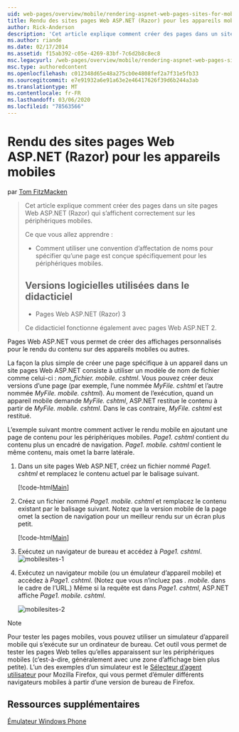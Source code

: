 ```yaml
---
uid: web-pages/overview/mobile/rendering-aspnet-web-pages-sites-for-mobile-devices
title: Rendu des sites pages Web ASP.NET (Razor) pour les appareils mobiles | Microsoft Docs
author: Rick-Anderson
description: 'Cet article explique comment créer des pages dans un site pages Web ASP.NET (Razor) qui s’affichent correctement sur les périphériques mobiles. Ce que vous allez apprendre : comment...'
ms.author: riande
ms.date: 02/17/2014
ms.assetid: f15ab392-c05e-4269-83bf-7c6d2b8c8ec8
msc.legacyurl: /web-pages/overview/mobile/rendering-aspnet-web-pages-sites-for-mobile-devices
msc.type: authoredcontent
ms.openlocfilehash: c012348d65e48a275cb0e4808fef2a7f31e5fb33
ms.sourcegitcommit: e7e91932a6e91a63e2e46417626f39d6b244a3ab
ms.translationtype: MT
ms.contentlocale: fr-FR
ms.lasthandoff: 03/06/2020
ms.locfileid: "78563566"
---
```

# <a name="rendering-aspnet-web-pages-razor-sites-for-mobile-devices"></a>Rendu des sites pages Web ASP.NET (Razor) pour les appareils mobiles

par [Tom FitzMacken](https://github.com/tfitzmac)

> Cet article explique comment créer des pages dans un site pages Web ASP.NET (Razor) qui s’affichent correctement sur les périphériques mobiles.
> 
> Ce que vous allez apprendre :
> 
> - Comment utiliser une convention d’affectation de noms pour spécifier qu’une page est conçue spécifiquement pour les périphériques mobiles.
>   
> 
> ## <a name="software-versions-used-in-the-tutorial"></a>Versions logicielles utilisées dans le didacticiel
> 
> 
> - Pages Web ASP.NET (Razor) 3
>   
> 
> Ce didacticiel fonctionne également avec pages Web ASP.NET 2.

Pages Web ASP.NET vous permet de créer des affichages personnalisés pour le rendu du contenu sur des appareils mobiles ou autres.

La façon la plus simple de créer une page spécifique à un appareil dans un site pages Web ASP.NET consiste à utiliser un modèle de nom de fichier comme celui-ci : *nom_fichier. mobile. cshtml*. Vous pouvez créer deux versions d’une page (par exemple, l’une nommée *MyFile. cshtml* et l’autre nommée *MyFile. mobile. cshtml*). Au moment de l’exécution, quand un appareil mobile demande *MyFile. cshtml*, ASP.NET restitue le contenu à partir de *MyFile. mobile. cshtml*. Dans le cas contraire, *MyFile. cshtml* est restitué.

L’exemple suivant montre comment activer le rendu mobile en ajoutant une page de contenu pour les périphériques mobiles. *Page1. cshtml* contient du contenu plus un encadré de navigation. *Page1. mobile. cshtml* contient le même contenu, mais omet la barre latérale.

1. Dans un site pages Web ASP.NET, créez un fichier nommé *Page1. cshtml* et remplacez le contenu actuel par le balisage suivant.

    [!code-html[Main](rendering-aspnet-web-pages-sites-for-mobile-devices/samples/sample1.html)]
2. Créez un fichier nommé *Page1. mobile. cshtml* et remplacez le contenu existant par le balisage suivant. Notez que la version mobile de la page omet la section de navigation pour un meilleur rendu sur un écran plus petit.

    [!code-html[Main](rendering-aspnet-web-pages-sites-for-mobile-devices/samples/sample2.html)]
3. Exécutez un navigateur de bureau et accédez à *Page1. cshtml*. ![mobilesites-1](rendering-aspnet-web-pages-sites-for-mobile-devices/_static/image1.png)
4. Exécutez un navigateur mobile (ou un émulateur d’appareil mobile) et accédez à *Page1. cshtml*. (Notez que vous n’incluez pas *. mobile.* dans le cadre de l’URL.) Même si la requête est dans *Page1. cshtml*, ASP.NET affiche *Page1. mobile. cshtml*.

    ![mobilesites-2](rendering-aspnet-web-pages-sites-for-mobile-devices/_static/image2.png)

> [!NOTE]
> Pour tester les pages mobiles, vous pouvez utiliser un simulateur d’appareil mobile qui s’exécute sur un ordinateur de bureau. Cet outil vous permet de tester les pages Web telles qu’elles apparaissent sur les périphériques mobiles (c’est-à-dire, généralement avec une zone d’affichage bien plus petite). L’un des exemples d’un simulateur est le [Sélecteur d’agent utilisateur](http://addons.mozilla.org/firefox/addon/user-agent-switcher/) pour Mozilla Firefox, qui vous permet d’émuler différents navigateurs mobiles à partir d’une version de bureau de Firefox.

<a id="Additional_Resources"></a>
## <a name="additional-resources"></a>Ressources supplémentaires

[Émulateur Windows Phone](https://msdn.microsoft.com/library/ff402563(v=VS.92).aspx)
